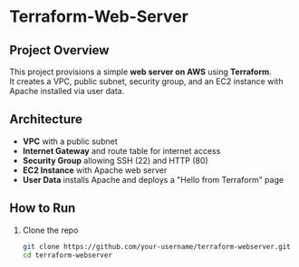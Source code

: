 # Terraform-Web-Server

##  Project Overview
This project provisions a simple **web server on AWS** using **Terraform**.  
It creates a VPC, public subnet, security group, and an EC2 instance with Apache installed via user data.

## Architecture
- **VPC** with a public subnet
- **Internet Gateway** and route table for internet access
- **Security Group** allowing SSH (22) and HTTP (80)
- **EC2 Instance** with Apache web server
- **User Data** installs Apache and deploys a "Hello from Terraform" page

##  How to Run
1. Clone the repo  
   ```bash
   git clone https://github.com/your-username/terraform-webserver.git
   cd terraform-webserver
